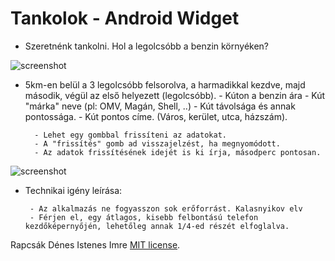 # Tankolok -  Android Widget

- Szeretnénk tankolni. Hol a legolcsóbb a benzin környéken?

![screenshot](http://i.imgur.com/tsaKuLE.jpg)

- 5km-en belül a 3 legolcsóbb felsorolva, a harmadikkal kezdve, majd második, végül az első helyezett (legolcsóbb).
			- Kúton a benzin ára
			- Kút "márka" neve (pl: OMV, Magán, Shell, ..)
			- Kút távolsága és annak pontossága.
			- Kút pontos címe. (Város, kerület, utca, házszám).

		- Lehet egy gombbal frissíteni az adatokat. 
		- A "frissítés" gomb ad visszajelzést, ha megnyomódott.
		- Az adatok frissítésének idejét is ki írja, másodperc pontosan.

![screenshot](http://i.imgur.com/6P3mf4o.png)
		
 - Technikai igény leírása:

		- Az alkalmazás ne fogyasszon sok erőforrást. Kalasnyikov elv
		- Férjen el, egy átlagos, kisebb felbontású telefon kezdőképernyőjén, lehetőleg annak 1/4-ed részét elfoglalva.
		
Rapcsák Dénes
Istenes Imre
[MIT license](https://tldrlegal.com/license/mit-license).